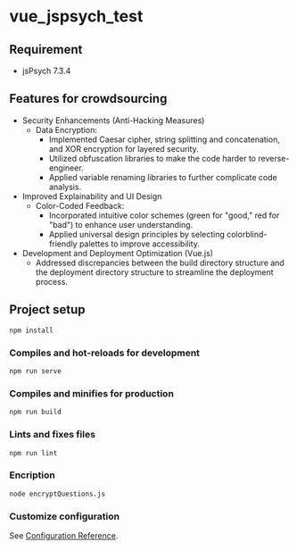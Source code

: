 # vue_jspsych_test

## Requirement
- jsPsych 7.3.4

## Features for crowdsourcing
- Security Enhancements (Anti-Hacking Measures)
  - Data Encryption:
    - Implemented Caesar cipher, string splitting and concatenation, and XOR encryption for layered security.
    - Utilized obfuscation libraries to make the code harder to reverse-engineer.
    - Applied variable renaming libraries to further complicate code analysis.
- Improved Explainability and UI Design
  - Color-Coded Feedback:
    - Incorporated intuitive color schemes (green for "good," red for "bad") to enhance user understanding.
    - Applied universal design principles by selecting colorblind-friendly palettes to improve accessibility.
- Development and Deployment Optimization (Vue.js)
  - Addressed discrepancies between the build directory structure and the deployment directory structure to streamline the deployment process.



## Project setup
```
npm install
```

### Compiles and hot-reloads for development
```
npm run serve
```

### Compiles and minifies for production
```
npm run build
```

### Lints and fixes files
```
npm run lint
```

### Encription

```
node encryptQuestions.js 
```

### Customize configuration
See [Configuration Reference](https://cli.vuejs.org/config/).
